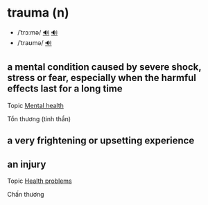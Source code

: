 # trauma (n)

- /ˈtrɔːmə/ [🔊](https://www.oxfordlearnersdictionaries.com/media/english/uk_pron/t/tra/traum/trauma__gb_1.mp3) [🔊](https://www.oxfordlearnersdictionaries.com/media/english/us_pron/t/tra/traum/trauma__us_2_rr.mp3)
- /ˈtraʊmə/ [🔊](https://www.oxfordlearnersdictionaries.com/media/english/us_pron/t/tra/traum/trauma__us_1_rr.mp3)

## a mental condition caused by severe shock, stress or fear, especially when the harmful effects last for a long time

Topic [Mental health](../topics/mental-health.md#mental-health)

Tổn thương (tinh thần)

## a very frightening or upsetting experience



## an injury

Topic [Health problems](../topics/health-problems.md#health-problems)

Chấn thương